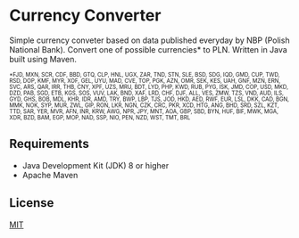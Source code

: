 # Currency Converter
Simple currency conveter based on data published everyday by NBP (Polish National Bank). Convert one of possible currencies* to PLN. Written in Java built using Maven.

<sub><sup>*FJD, MXN, SCR, CDF, BBD, GTQ, CLP, HNL, UGX, ZAR, TND, STN, SLE, BSD, SDG, IQD, GMD, CUP, TWD, RSD, DOP, KMF, MYR, XOF, GEL, UYU, MAD, CVE, TOP, PGK, AZN, OMR, SEK, KES, UAH, GNF, MZN, ERN, SVC, ARS, QAR, IRR, THB, CNY, XPF, UZS, MRU, BDT, LYD, PHP, KWD, RUB, PYG, ISK, JMD, COP, USD, MKD, DZD, PAB, SGD, ETB, KGS, SOS, VUV, LAK, BND, XAF, LRD, CHF, DJF, ALL, VES, ZMW, TZS, VND, AUD, ILS, GYD, GHS, BOB, MDL, KHR, IDR, AMD, TRY, BWP, LBP, TJS, JOD, HKD, AED, RWF, EUR, LSL, DKK, CAD, BGN, MMK, NOK, SYP, MUR, ZWL, GIP, RON, LKR, NGN, CZK, CRC, PKR, XCD, HTG, ANG, BHD, SRD, SZL, KZT, TTD, SAR, YER, MVR, AFN, INR, KRW, AWG, NPR, JPY, MNT, AOA, GBP, SBD, BYN, HUF, BIF, MWK, MGA, XDR, BZD, BAM, EGP, MOP, NAD, SSP, NIO, PEN, NZD, WST, TMT, BRL</sup></sub>

## Requirements
- Java Development Kit (JDK) 8 or higher
- Apache Maven

## License

[MIT](https://choosealicense.com/licenses/mit/)
